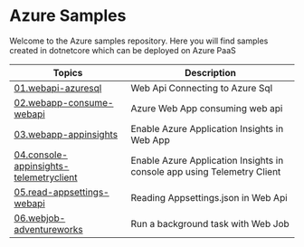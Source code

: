 # Azure Samples
Welcome to the Azure samples repository. Here you will find samples created in dotnetcore which can be deployed on Azure PaaS

| Topics | Description |
| --- | --- |
| [01.webapi-azuresql](https://github.com/nidhisht/AzureSamples/tree/master/csharp_dotnetcore/01.webapi-azuresql) | Web Api Connecting to Azure Sql |
| [02.webapp-consume-webapi](https://github.com/nidhisht/AzureSamples/tree/master/csharp_dotnetcore/02.webapp-consume-webapi) | Azure Web App consuming web api |
| [03.webapp-appinsights](https://github.com/nidhisht/AzureSamples/tree/master/csharp_dotnetcore/03.webapp-appinsights) | Enable Azure Application Insights in Web App |
| [04.console-appinsights-telemetryclient](https://github.com/nidhisht/AzureSamples/tree/master/csharp_dotnetcore/04.console-appinsights-telemetryclient) | Enable Azure Application Insights in console app using Telemetry Client |
| [05.read-appsettings-webapi](https://github.com/nidhisht/AzureSamples/tree/master/csharp_dotnetcore/05.read-appsettings-webapi) | Reading Appsettings.json in Web Api |
| [06.webjob-adventureworks](https://github.com/nidhisht/AzureSamples/tree/master/csharp_dotnetcore/06.webjob-adventureworks) | Run a background task with Web Job |

